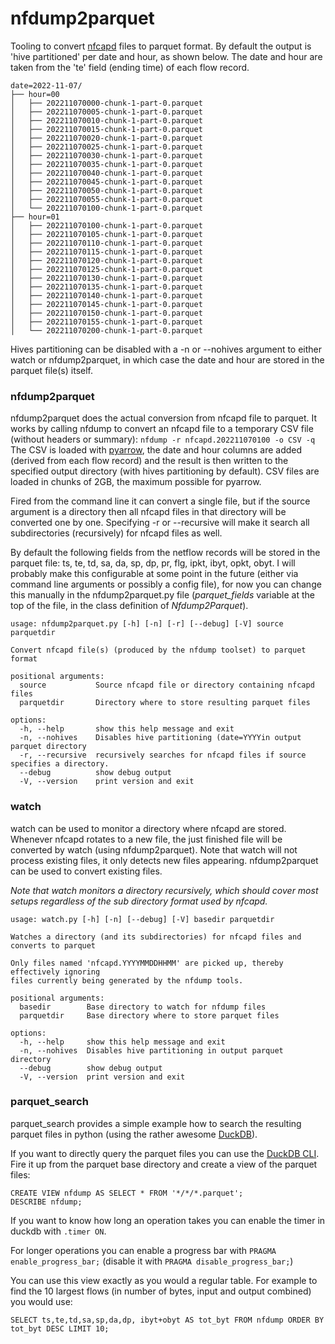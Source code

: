 # nfdump2parquet

Tooling to convert [nfcapd](https://github.com/phaag/nfdump) files to parquet format.
By default the output is 'hive partitioned' per date and hour, as shown below.
The date and hour are taken from the 'te' field (ending time) of each flow record.

```
date=2022-11-07/
├── hour=00
│   ├── 202211070000-chunk-1-part-0.parquet
│   ├── 202211070005-chunk-1-part-0.parquet
│   ├── 202211070010-chunk-1-part-0.parquet
│   ├── 202211070015-chunk-1-part-0.parquet
│   ├── 202211070020-chunk-1-part-0.parquet
│   ├── 202211070025-chunk-1-part-0.parquet
│   ├── 202211070030-chunk-1-part-0.parquet
│   ├── 202211070035-chunk-1-part-0.parquet
│   ├── 202211070040-chunk-1-part-0.parquet
│   ├── 202211070045-chunk-1-part-0.parquet
│   ├── 202211070050-chunk-1-part-0.parquet
│   ├── 202211070055-chunk-1-part-0.parquet
│   └── 202211070100-chunk-1-part-0.parquet
├── hour=01
│   ├── 202211070100-chunk-1-part-0.parquet
│   ├── 202211070105-chunk-1-part-0.parquet
│   ├── 202211070110-chunk-1-part-0.parquet
│   ├── 202211070115-chunk-1-part-0.parquet
│   ├── 202211070120-chunk-1-part-0.parquet
│   ├── 202211070125-chunk-1-part-0.parquet
│   ├── 202211070130-chunk-1-part-0.parquet
│   ├── 202211070135-chunk-1-part-0.parquet
│   ├── 202211070140-chunk-1-part-0.parquet
│   ├── 202211070145-chunk-1-part-0.parquet
│   ├── 202211070150-chunk-1-part-0.parquet
│   ├── 202211070155-chunk-1-part-0.parquet
│   └── 202211070200-chunk-1-part-0.parquet
```
Hives partitioning can be disabled with a -n or --nohives argument to either watch or nfdump2parquet, 
in which case the date and hour are stored in the parquet file(s) itself.

### nfdump2parquet
nfdump2parquet does the actual conversion from nfcapd file to parquet. 
It works by calling nfdump to convert an nfcapd file to a temporary CSV file (without headers or summary):
`nfdump -r nfcapd.202211070100 -o CSV -q`
The CSV is loaded with [pyarrow](https://arrow.apache.org/docs/python/index.html), 
the date and hour columns are added (derived from each flow record) and the result is then 
written to the specified output directory (with hives partitioning by default).
CSV files are loaded in chunks of 2GB, the maximum possible for pyarrow.

Fired from the command line it can convert a single file, but if the source argument is a directory then all
nfcapd files in that directory will be converted one by one. Specifying -r or --recursive will make it search all 
subdirectories (recursively) for nfcapd files as well.

By default the following fields from the netflow records will be stored in the parquet file:
ts, te, td, sa, da, sp, dp, pr, flg, ipkt, ibyt, opkt, obyt.
I will probably make this configurable at some point in the future 
(either via command line arguments or possibly a config file), for now you can change this manually in the
nfdump2parquet.py file (*parquet_fields* variable at the top of the file, in the class definition of *Nfdump2Parquet*).


````
usage: nfdump2parquet.py [-h] [-n] [-r] [--debug] [-V] source parquetdir

Convert nfcapd file(s) (produced by the nfdump toolset) to parquet format

positional arguments:
  source           Source nfcapd file or directory containing nfcapd files
  parquetdir       Directory where to store resulting parquet files

options:
  -h, --help       show this help message and exit
  -n, --nohives    Disables hive partitioning (date=YYYYin output parquet directory
  -r, --recursive  recursively searches for nfcapd files if source specifies a directory.
  --debug          show debug output
  -V, --version    print version and exit
````

### watch

watch can be used to monitor a directory where nfcapd are stored. Whenever nfcapd rotates to a new file, 
the just finished file will be converted by watch (using nfdump2parquet). Note that watch will not process existing files,
it only detects new files appearing. nfdump2parquet can be used to convert existing files.

_Note that watch monitors a directory recursively, 
which should cover most setups regardless of the sub directory format used by nfcapd._
````
usage: watch.py [-h] [-n] [--debug] [-V] basedir parquetdir

Watches a directory (and its subdirectories) for nfcapd files and converts to parquet

Only files named 'nfcapd.YYYYMMDDHHMM' are picked up, thereby effectively ignoring 
files currently being generated by the nfdump tools.

positional arguments:
  basedir        Base directory to watch for nfdump files
  parquetdir     Base directory where to store parquet files

options:
  -h, --help     show this help message and exit
  -n, --nohives  Disables hive partitioning in output parquet directory
  --debug        show debug output
  -V, --version  print version and exit

````

### parquet_search

parquet_search provides a simple example how to search the resulting parquet files in python 
(using the rather awesome [DuckDB](https://duckdb.org/)).


If you want to directly query the parquet files you can use the [DuckDB CLI](https://duckdb.org/#quickinstall).
Fire it up from the parquet base directory and create a view of the parquet files:
```
CREATE VIEW nfdump AS SELECT * FROM '*/*/*.parquet';
DESCRIBE nfdump;
```

If you want to know how long an operation takes you can enable the timer in duckdb with `.timer ON`.

For longer operations you can enable a progress bar with `PRAGMA enable_progress_bar;` 
(disable it with `PRAGMA disable_progress_bar;`)

You can use this view exactly as you would a regular table. For example to find the 10 largest flows 
(in number of bytes, input and output combined) you would use:
```
SELECT ts,te,td,sa,sp,da,dp, ibyt+obyt AS tot_byt FROM nfdump ORDER BY tot_byt DESC LIMIT 10;
 ```


